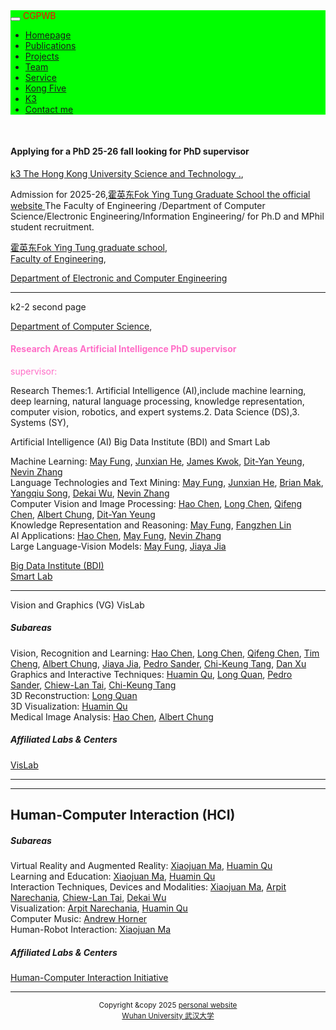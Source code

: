  <html>
<head>
  <meta charset="utf-8" />
  <meta name="author" content="persional homepage" />
  <meta name="viewport" content="width=device-width, initial-scale=1.0" />
   <meta name="google-site-verification" content="4aUJl2I7hcddtjYkcxpnrotZMt3zwgFPboCdEiZsUc0" />
  <link href="https://apps.bdimg.com/libs/bootstrap/3.3.4/css/bootstrap.min.css" rel="stylesheet" />
  <title>zhouzhonghong - Wuhan University</title>
   <link href="../static/bootstrap/css/bootstrap.css" rel="stylesheet" />
   <link href="../static/xin.css" rel="stylesheet" />
</head>  
<!--****************-->
<body>
  <title>k3</title>
  <link href="../static/bootstrap/css/bootstrap.css" rel="stylesheet" />
  <link href="../static/xin.css" rel="stylesheet" />
  
<body>
  <nav class="navbar navbar-inverse navbar-fixed-top">
   <nav style="background-color:#00ff00;hieght:120px;">
    <div class="container">
      <div class="navbar-header">
        <button type="button" class="navbar-toggle" data-toggle="collapse" data-target=".navbar-collapse">
          <span class="icon-bar"></span>
          <span class="icon-bar"></span>
          <span class="icon-bar"></span>
        </button>
        <span class="navbar-brand">
          <font color="#ff0000">CGPWB</font>
        </span>
      </div>
<!--****************-->
 <div class="navbar-collapse collapse">
        <ul class="nav navbar-nav">
           <li><a href="../index.html">Homepage</a></li>
           <li><a href="../publications">Publications</a></li>
           <li><a href="../Projects">Projects</a></li>
           <li><a href="../team">Team</a></li>
           <!--li><a href="../teaching">Teaching</a></li-->
           <li><a href="../service">Service</a></li>
           <li><a href="../Kong Five">Kong Five</a></li>
           <li class="active"><a href="k3">K3</a></li>   
           <li><a href="../Contact me">Contact me</a></li>
        </ul>
      </div>
     </div>
   </nav>
  </nav> 
</body>
<!--****************-->
<div class="container" style="margin-top: 50px;"> 
  <h4>Applying for a PhD 25-26 fall looking for PhD supervisor</h4>
  <a href="https://hkust.edu.hk">k3 The Hong Kong  University Science and Technology .</a>, <br/>
 <p> Admission for 2025-26,<a href="  https://fytgs.hkust.edu.hk ">霍英东Fok Ying Tung Graduate School the official website  </a>The Faculty of Engineering /Department of Computer Science/Electronic Engineering/Information Engineering/ for Ph.D and MPhil student recruitment. </p>
 <a href=" https://fytgs.hkust.edu.hk/ ">霍英东Fok Ying Tung graduate school</a>,<br/>
 <a href=" https://seng.hkust.edu.hk">Faculty of Engineering</a>,<br/>

 <a href="https://ece.hkust.edu.hk"> Department of Electronic  and Computer Engineering</a><br/>
 
 <hr noshade="" />

 <p> k2-2 second page</p>
 <p> <a href=" https://cse.hkust.edu.hk">Department of Computer Science</a>,</p> 
    <h4><font color="#ff6ec7">Research Areas Artificial Intelligence PhD supervisor </font></h4>
    <font color="#ff6ec7">supervisor:</font></a>
<p>Research Themes:1. Artificial Intelligence (AI),include machine learning, deep learning, natural language processing, knowledge representation, computer vision, robotics, and expert systems.2. Data Science (DS),3. Systems (SY),</p>
  <p>Artificial Intelligence (AI) Big Data Institute (BDI) and Smart Lab</p>
  
<div>
Machine Learning:
<a href="/admin/people/faculty/profile/yrfung">May Fung</a>,
<a href="/admin/people/faculty/profile/junxianh">Junxian He</a>,
<a href="/admin/people/faculty/profile/jamesk">James Kwok</a>,
<a href="/admin/people/faculty/profile/dyyeung">Dit-Yan Yeung</a>,
<a href="/admin/people/faculty/profile/lzhang">Nevin Zhang</a>
</div>
<div>
Language Technologies and Text Mining:
<a href="/admin/people/faculty/profile/yrfung">May Fung</a>,
<a href="/admin/people/faculty/profile/junxianh">Junxian He</a>,
<a href="/admin/people/faculty/profile/mak">Brian Mak</a>,
<a href="/admin/people/faculty/profile/yqsong">Yangqiu Song</a>,
<a href="/admin/people/faculty/profile/dekai">Dekai Wu</a>,
<a href="/admin/people/faculty/profile/lzhang">Nevin Zhang</a>
</div>
<div>
Computer Vision and Image Processing:
<a href="/admin/people/faculty/profile/jhc">Hao Chen</a>,
<a href="/admin/people/faculty/profile/longchen">Long Chen</a>,
<a href="/admin/people/faculty/profile/cqf">Qifeng Chen</a>,
<a href="/admin/people/faculty/profile/achung">Albert Chung</a>,
<a href="/admin/people/faculty/profile/dyyeung">Dit-Yan Yeung</a>
</div>
<div>
Knowledge Representation and Reasoning:
<a href="/admin/people/faculty/profile/yrfung">May Fung</a>,
<a href="/admin/people/faculty/profile/flin">Fangzhen Lin</a>
</div>
<div>
AI Applications:
<a href="/admin/people/faculty/profile/jhc">Hao Chen</a>,
<a href="/admin/people/faculty/profile/yrfung">May Fung</a>,
<a href="/admin/people/faculty/profile/lzhang">Nevin Zhang</a>
</div>
<div>
Large Language-Vision Models:
<a href="/admin/people/faculty/profile/yrfung">May Fung</a>,
<a href="/admin/people/faculty/profile/jia">Jiaya Jia</a>
</div>
<div class="centers">
     <p>
<a href="https://bdi.hkust.edu.hk/">Big Data Institute (BDI)</a><br>
<a href="https://hkustsmartlab.github.io/">Smart Lab</a>
        </p>
 </div>
<!--****************-->
  <hr noshade="" />
  <p>  Vision and Graphics (VG) VisLab</p> 

 <div class="members">
        <h5 class="subtitle">Subareas</h5>
<div>
Vision, Recognition and Learning:
<a href="/admin/people/faculty/profile/jhc">Hao Chen</a>,
<a href="/admin/people/faculty/profile/longchen">Long Chen</a>,
<a href="/admin/people/faculty/profile/cqf">Qifeng Chen</a>,
<a href="/admin/people/faculty/profile/timcheng">Tim Cheng</a>,
<a href="/admin/people/faculty/profile/achung">Albert Chung</a>,
<a href="/admin/people/faculty/profile/jia">Jiaya Jia</a>,
<a href="/admin/people/faculty/profile/psander">Pedro Sander</a>,
<a href="/admin/people/faculty/profile/cktang">Chi-Keung Tang</a>,
<a href="/admin/people/faculty/profile/danxu">Dan Xu</a>
</div>
<div>
Graphics and Interactive Techniques:
<a href="/admin/people/faculty/profile/huamin">Huamin Qu</a>,
<a href="/admin/people/faculty/profile/quan">Long Quan</a>,
<a href="/admin/people/faculty/profile/psander">Pedro Sander</a>,
<a href="/admin/people/faculty/profile/taicl">Chiew-Lan Tai</a>,
<a href="/admin/people/faculty/profile/cktang">Chi-Keung Tang</a>
</div>
<div>
3D Reconstruction:
<a href="/admin/people/faculty/profile/quan">Long Quan</a>
</div>
<div>
3D Visualization:
<a href="/admin/people/faculty/profile/huamin">Huamin Qu</a>
</div>
<div>
Medical Image Analysis:
<a href="/admin/people/faculty/profile/jhc">Hao Chen</a>,
<a href="/admin/people/faculty/profile/achung">Albert Chung</a>
</div>
    </div>
    <div class="centers">
        <h5 class="subtitle">Affiliated Labs &amp; Centers</h5>
        <p>
<a href="http://vis.cse.ust.hk/">VisLab</a>
        </p>
    </div>
</div>
</div>
<!--****************-->
  <hr noshade="" />

<div class="block-print">
<hr>
    <h2 class="title">Human-Computer Interaction (HCI)</h2>
 <div class="members">
        <h5 class="subtitle">Subareas</h5>
<div>
Virtual Reality and Augmented Reality:
<a href="/admin/people/faculty/profile/mxj">Xiaojuan Ma</a>,
<a href="/admin/people/faculty/profile/huamin">Huamin Qu</a>
</div>
<div>
Learning and Education:
<a href="/admin/people/faculty/profile/mxj">Xiaojuan Ma</a>,
<a href="/admin/people/faculty/profile/huamin">Huamin Qu</a>
</div>
<div>
Interaction Techniques, Devices and Modalities:
<a href="/admin/people/faculty/profile/mxj">Xiaojuan Ma</a>,
<a href="/admin/people/faculty/profile/arpit">Arpit Narechania</a>,
<a href="/admin/people/faculty/profile/taicl">Chiew-Lan Tai</a>,
<a href="/admin/people/faculty/profile/dekai">Dekai Wu</a>
</div>
<div>
Visualization:
<a href="/admin/people/faculty/profile/arpit">Arpit Narechania</a>,
<a href="/admin/people/faculty/profile/huamin">Huamin Qu</a>
</div>
<div>
Computer Music:
<a href="/admin/people/faculty/profile/horner">Andrew Horner</a>
</div>
<div>
Human-Robot Interaction:
<a href="/admin/people/faculty/profile/mxj">Xiaojuan Ma</a>
</div>
    </div>
    <div class="centers">
        <h5 class="subtitle">Affiliated Labs &amp; Centers</h5>
        <p>
<a href="https://hci.cse.ust.hk/">Human-Computer Interaction Initiative</a>
        </p>
    </div>
</div>
<!--****************-->
  <hr noshade="" />
    

<!--*********footer*******-->
  <div align="center">
        <small>Copyright &amp;copy 2025 <a href="https://zhouzh0201.github.io/">personal website </a></small>
        <br />
        <small><a href="https://www.whu.edu.cn/">Wuhan University 武汉大学</a></small>
    </div>
<script src="../static/jquery.js"></script>
<script src="../static/bootstrap/js/bootstrap.js"></script>

 </div>
    <script src="https://cdnjs.cloudflare.com/ajax/libs/anchor-js/4.1.0/anchor.min.js" integrity="sha256-lZaRhKri35AyJSypXXs4o6OPFTbTmUoltBbDCbdzegg=" crossorigin="anonymous"></script>
    <script>anchors.add();</script>
 </div>
    <script src="https://cdnjs.cloudflare.com/ajax/libs/anchor-js/4.1.0/anchor.min.js" integrity="sha256-lZaRhKri35AyJSypXXs4o6OPFTbTmUoltBbDCbdzegg=" crossorigin="anonymous"></script>
    <script>anchors.add();</script>
  </body>
</html>

    
  </body>
</html>





